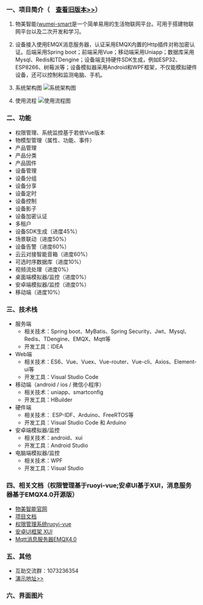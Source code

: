
### 一、项目简介（&nbsp;&nbsp;&nbsp;&nbsp;[查看旧版本>>](https://github.com/kerwincui/wumei-iot)）

1. 物美智能([wumei-smart](http://wumei.live/)是一个简单易用的生活物联网平台。可用于搭建物联网平台以及二次开发和学习。

2. 设备接入使用EMQX消息服务器，认证采用EMQX内置的Http插件对称加密认证。后端采用Spring boot；前端采用Vue；移动端采用Uniapp；数据库采用Mysql、Redis和TDengine；设备端支持硬件SDK生成，例如ESP32、ESP8266、树莓派等；设备模拟器采用Android和WPF框架，不仅能模拟硬件设备，还可以控制和监测电脑、手机。

3. 系统架构图
![系统架构图](https://github.com/kerwincui/wumei-smart/blob/master/document/sys.png?raw=true)
4. 使用流程
![使用流程图](https://raw.githubusercontent.com/kerwincui/wumei-smart/master/document/process.png)


### 二、功能
- 权限管理、系统监控基于若依Vue版本
- 物模型管理（属性、功能、事件）
- 产品管理
- 产品分类
- 产品固件
- 设备管理
- 设备分组
- 设备分享
- 设备定时
- 设备控制
- 设备影子
- 设备加密认证
- 多租户
- 设备SDK生成（进度45%）
- 场景联动（进度50%）
- 设备告警（进度60%）
- 云云对接智能音箱（进度60%）
- 可选时序数据库（进度10%）
- 视频流处理（进度0%）
- 桌面端模拟器/监控（进度0%）
- 安卓端模拟器/监控（进度0%）
- 移动端（进度10%）
 
### 三、技术栈    
* 服务端
    - 相关技术：Spring boot、MyBatis、Spring Security、Jwt、Mysql、Redis、TDengine、EMQX、Mqtt等
    - 开发工具：IDEA    
* Web端
    - 相关技术：ES6、Vue、Vuex、Vue-router、Vue-cli、Axios、Element-ui等 
    - 开发工具：Visual Studio Code    
* 移动端（android / ios / 微信小程序）
    - 相关技术：uniapp、smartconfig
    - 开发工具：HBuilder
* 硬件端
    - 相关技术： ESP-IDF、Arduino、FreeRTOS等
    - 开发工具：Visual Studio Code 和 Arduino
* 安卓端模拟器/监控
    - 相关技术：android、xui
    - 开发工具：Android Studio
* 电脑端模拟器/监控
    - 相关技术：WPF
    - 开发工具：Visual Studio

### 四、相关文档（权限管理基于ruoyi-vue;安卓UI基于XUI，消息服务器基于EMQX4.0开源版）
* [物美智能官网](http://wumei.live/)
* [项目文档](http://wumei.live/kerwincui/document/wiki/)
* [权限管理系统ruoyi-vue](https://gitee.com/y_project/RuoYi-Vue)
* [安卓UI框架 XUI](https://github.com/xuexiangjys/XUI)
* [Mqtt消息服务器EMQX4.0](https://github.com/emqx/emqx)

### 五、其他
* 互助交流群：1073236354
* [演示地址>>](https://iot.wumei.live/)


### 六、界面图片

